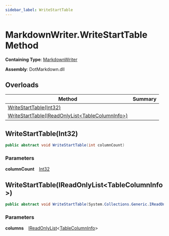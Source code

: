 ```yaml
---
sidebar_label: WriteStartTable
---
```


# MarkdownWriter\.WriteStartTable Method

**Containing Type**: [MarkdownWriter](../index.md)

**Assembly**: DotMarkdown\.dll

## Overloads

| Method | Summary |
| ------ | ------- |
| [WriteStartTable(Int32)](#3634233395) | |
| [WriteStartTable(IReadOnlyList&lt;TableColumnInfo&gt;)](#21940845) | |

<a id="3634233395"></a>

## WriteStartTable\(Int32\) 

```csharp
public abstract void WriteStartTable(int columnCount)
```

### Parameters

**columnCount** &ensp; [Int32](https://docs.microsoft.com/en-us/dotnet/api/system.int32)<a id="21940845"></a>

## WriteStartTable\(IReadOnlyList&lt;TableColumnInfo&gt;\) 

```csharp
public abstract void WriteStartTable(System.Collections.Generic.IReadOnlyList<DotMarkdown.TableColumnInfo> columns)
```

### Parameters

**columns** &ensp; [IReadOnlyList](https://docs.microsoft.com/en-us/dotnet/api/system.collections.generic.ireadonlylist-1)&lt;[TableColumnInfo](../../TableColumnInfo/index.md)&gt;